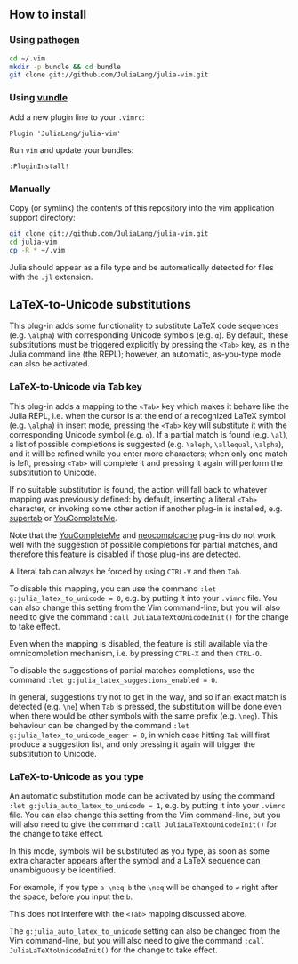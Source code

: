 ## How to install

### Using [pathogen]

``` bash
cd ~/.vim
mkdir -p bundle && cd bundle
git clone git://github.com/JuliaLang/julia-vim.git
```

### Using [vundle]

Add a new plugin line to your `.vimrc`:

``` vim
Plugin 'JuliaLang/julia-vim'
```

Run `vim` and update your bundles:

``` vim
:PluginInstall!
```

[pathogen]: https://github.com/tpope/vim-pathogen
[vundle]: https://github.com/gmarik/vundle

### Manually

Copy (or symlink) the contents of this repository into the vim application support directory:

``` bash
git clone git://github.com/JuliaLang/julia-vim.git
cd julia-vim
cp -R * ~/.vim
```

Julia should appear as a file type and be automatically detected for files with the `.jl` extension.

## LaTeX-to-Unicode substitutions

This plug-in adds some functionality to substitute LaTeX code sequences (e.g. `\alpha`) with corresponding
Unicode symbols (e.g. `α`). By default, these substitutions must be triggered explicitly by pressing the
`<Tab>` key, as in the Julia command line (the REPL); however, an automatic, as-you-type mode can also
be activated.

### LaTeX-to-Unicode via Tab key

This plug-in adds a mapping to the `<Tab>` key which makes it behave like the Julia REPL, i.e. when
the cursor is at the end of a recognized LaTeX symbol (e.g. `\alpha`) in insert mode, pressing
the `<Tab>` key will substitute it with the corresponding Unicode symbol (e.g. `α`). If a partial match
is found (e.g. `\al`), a list of possible completions is suggested (e.g. `\aleph`, `\allequal`,
`\alpha`), and it will be refined while you enter more characters; when only one match is left, pressing
`<Tab>` will complete it and pressing it again will perform the substitution to Unicode.

If no suitable substitution is found, the action will fall back to whatever mapping was previously
defined: by default, inserting a literal `<Tab>` character, or invoking some other action if another
plug-in is installed, e.g. [supertab] or [YouCompleteMe].

Note that the [YouCompleteMe] and [neocomplcache] plug-ins do not work well with the suggestion of possible
completions for partial matches, and therefore this feature is disabled if those plug-ins are detected.

A literal tab can always be forced by using `CTRL-V` and then `Tab`.

To disable this mapping, you can use the command `:let g:julia_latex_to_unicode = 0`, e.g. by putting
it into your `.vimrc` file. You can also change this setting from the Vim command-line, but you will
also need to give the command `:call JuliaLaTeXtoUnicodeInit()` for the change to take effect.

Even when the mapping is disabled, the feature is still available via the omnicompletion mechanism,
i.e. by pressing `CTRL-X` and then `CTRL-O`.

To disable the suggestions of partial matches completions, use the command
`:let g:julia_latex_suggestions_enabled = 0`.

In general, suggestions try not to get in the way, and so if an exact match is detected (e.g. `\ne`) when
`Tab` is pressed, the substitution will be done even when there would be other symbols with the same prefix
(e.g. `\neg`). This behaviour can be changed by the command `:let g:julia_latex_to_unicode_eager = 0`, in
which case hitting `Tab` will first produce a suggestion list, and only pressing it again will trigger the
substitution to Unicode.

[supertab]: https://github.com/ervandew/supertab
[YouCompleteMe]: https://github.com/Valloric/YouCompleteMe
[neocomplcache]: https://github.com/Shougo/neocomplcache.vim

### LaTeX-to-Unicode as you type

An automatic substitution mode can be activated by using the command `:let g:julia_auto_latex_to_unicode = 1`,
e.g. by putting it into your `.vimrc` file. You can also change this setting from the Vim command-line, but
you will also need to give the command `:call JuliaLaTeXtoUnicodeInit()` for the change to take effect.

In this mode, symbols will be substituted as you type, as soon as some extra character appears after the symbol
and a LaTeX sequence can unambiguously be identified.

For example, if you type `a \neq b` the `\neq` will be changed to `≠` right after the space, before you input
the `b`.

This does not interfere with the `<Tab>` mapping discussed above.

The `g:julia_auto_latex_to_unicode` setting can also be changed from the Vim command-line, but you will
also need to give the command `:call JuliaLaTeXtoUnicodeInit()` for the change to take effect.
